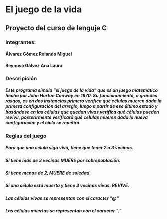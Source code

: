 # **El juego de la vida**  
## Proyecto del curso de lenguje C  

### Integrantes:  
#### Álvarez Gómez Rolando Miguel  
#### Reynoso Gálvez Ana Laura  

### Descripición  
##### Este programa simula "el juego de la vida" que es un juego matemático hecho por John Horton Conway en 1970. Su funcionamiento, a grandes rasgos, es en dos instancias primero verifica qué células mueren dada la primera configuración del arreglo, luego a partir de ese último estado y basándose en las células que quedan vivas verifica qué células pueden revivir, posterirmente verificará qué células mueren dada la nueva configuración y el ciclo se repetirá.

### Reglas del juego
##### Para que una célula siga viva, tiene que tener 2 o 3 vecinas.
##### Si tiene más de 3 vecinas MUERE por sobrepoblación.
##### Si tiene menos de 2, MUERE de soledad.
##### Si una célula está muerta y tiene 3 vecinas vivas. REVIVE.
##### Las células vivas se representan con el caracter "@"
##### Las células muertas se representan con el caracter "."
